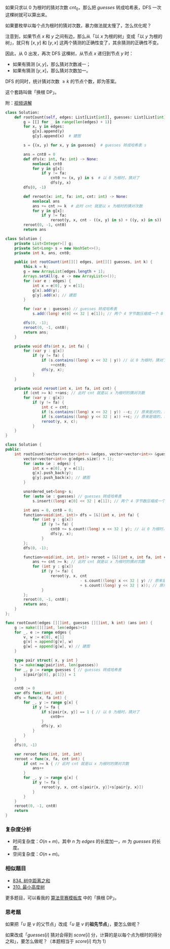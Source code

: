 如果只求以 $0$ 为根时的猜对次数 $\textit{cnt}_0$，那么把 $\textit{guesses}$ 转成哈希表，DFS 一次这棵树就可以算出来。

如果要枚举以每个点为根时的猜对次数，暴力做法就太慢了，怎么优化呢？

注意到，如果节点 $x$ 和 $y$ 之间有边，那么从「以 $x$ 为根的树」变成「以 $y$ 为根的树」，就只有 $[x,y]$ 和 $[y,x]$ 这两个猜测的正确性变了，其余猜测的正确性不变。

因此，从 $0$ 出发，再次 DFS 这棵树，从节点 $x$ 递归到节点 $y$ 时：

- 如果有猜测 $[x,y]$，那么猜对次数减一；
- 如果有猜测 $[y,x]$，那么猜对次数加一。

DFS 的同时，统计猜对次数 $\ge k$ 的节点个数，即为答案。

这个套路叫做「换根 DP」。

附：[视频讲解](https://www.bilibili.com/video/BV1dY4y1C77x/)

```py [sol1-Python3]
class Solution:
    def rootCount(self, edges: List[List[int]], guesses: List[List[int]], k: int) -> int:
        g = [[] for _ in range(len(edges) + 1)]
        for x, y in edges:
            g[x].append(y)
            g[y].append(x)  # 建图

        s = {(x, y) for x, y in guesses}  # guesses 转成哈希表 s

        ans = cnt0 = 0
        def dfs(x: int, fa: int) -> None:
            nonlocal cnt0
            for y in g[x]:
                if y != fa:
                    cnt0 += (x, y) in s  # 以 0 为根时，猜对了
                    dfs(y, x)
        dfs(0, -1)

        def reroot(x: int, fa: int, cnt: int) -> None:
            nonlocal ans
            ans += cnt >= k  # 此时 cnt 就是以 x 为根时的猜对次数
            for y in g[x]:
                if y != fa:
                    reroot(y, x, cnt - ((x, y) in s) + ((y, x) in s))
        reroot(0, -1, cnt0)
        return ans
```

```java [sol1-Java]
class Solution {
    private List<Integer>[] g;
    private Set<Long> s = new HashSet<>();
    private int k, ans, cnt0;

    public int rootCount(int[][] edges, int[][] guesses, int k) {
        this.k = k;
        g = new ArrayList[edges.length + 1];
        Arrays.setAll(g, e -> new ArrayList<>());
        for (var e : edges) {
            int x = e[0], y = e[1];
            g[x].add(y);
            g[y].add(x); // 建图
        }

        for (var e : guesses) // guesses 转成哈希表
            s.add((long) e[0] << 32 | e[1]); // 两个 4 字节数压缩成一个 8 字节数

        dfs(0, -1);
        reroot(0, -1, cnt0);
        return ans;
    }

    private void dfs(int x, int fa) {
        for (var y : g[x])
            if (y != fa) {
                if (s.contains((long) x << 32 | y)) // 以 0 为根时，猜对了
                    ++cnt0;
                dfs(y, x);
            }
    }

    private void reroot(int x, int fa, int cnt) {
        if (cnt >= k) ++ans; // 此时 cnt 就是以 x 为根时的猜对次数
        for (var y : g[x])
            if (y != fa) {
                int c = cnt;
                if (s.contains((long) x << 32 | y)) --c; // 原来是对的，现在错了
                if (s.contains((long) y << 32 | x)) ++c; // 原来是错的，现在对了
                reroot(y, x, c);
            }
    }
}
```

```cpp [sol1-C++]
class Solution {
public:
    int rootCount(vector<vector<int>> &edges, vector<vector<int>> &guesses, int k) {
        vector<vector<int>> g(edges.size() + 1);
        for (auto &e : edges) {
            int x = e[0], y = e[1];
            g[x].push_back(y);
            g[y].push_back(x); // 建图
        }

        unordered_set<long> s;
        for (auto &e : guesses) // guesses 转成哈希表
            s.insert((long) e[0] << 32 | e[1]); // 两个 4 字节数压缩成一个 8 字节数

        int ans = 0, cnt0 = 0;
        function<void(int, int)> dfs = [&](int x, int fa) {
            for (int y : g[x])
                if (y != fa) {
                    cnt0 += s.count((long) x << 32 | y); // 以 0 为根时，猜对了
                    dfs(y, x);
                }
        };
        dfs(0, -1);

        function<void(int, int, int)> reroot = [&](int x, int fa, int cnt) {
            ans += cnt >= k; // 此时 cnt 就是以 x 为根时的猜对次数
            for (int y : g[x])
                if (y != fa) {
                    reroot(y, x, cnt
                                 - s.count((long) x << 32 | y) // 原来是对的，现在错了
                                 + s.count((long) y << 32 | x)); // 原来是错的，现在对了
                }
        };
        reroot(0, -1, cnt0);
        return ans;
    }
};
```

```go [sol1-Go]
func rootCount(edges [][]int, guesses [][]int, k int) (ans int) {
	g := make([][]int, len(edges)+1)
	for _, e := range edges {
		v, w := e[0], e[1]
		g[v] = append(g[v], w)
		g[w] = append(g[w], v) // 建图
	}

	type pair struct{ x, y int }
	s := make(map[pair]int, len(guesses))
	for _, p := range guesses { // guesses 转成哈希表
		s[pair{p[0], p[1]}] = 1
	}

	cnt0 := 0
	var dfs func(int, int)
	dfs = func(x, fa int) {
		for _, y := range g[x] {
			if y != fa {
				if s[pair{x, y}] == 1 { // 以 0 为根时，猜对了
					cnt0++
				}
				dfs(y, x)
			}
		}
	}
	dfs(0, -1)

	var reroot func(int, int, int)
	reroot = func(x, fa, cnt int) {
		if cnt >= k { // 此时 cnt 就是以 x 为根时的猜对次数
			ans++
		}
		for _, y := range g[x] {
			if y != fa {
				reroot(y, x, cnt-s[pair{x, y}]+s[pair{y, x}])
			}
		}
	}
	reroot(0, -1, cnt0)
	return
}
```

### 复杂度分析

- 时间复杂度：$O(n+m)$，其中 $n$ 为 $\textit{edges}$ 的长度加一，$m$ 为 $\textit{guesses}$ 的长度。
- 空间复杂度：$O(n+m)$。

### 相似题目

- [834. 树中距离之和](https://leetcode.cn/problems/sum-of-distances-in-tree/)
- [310. 最小高度树](https://leetcode.cn/problems/minimum-height-trees/)

更多题目，可以看我的 [算法竞赛模板库](https://github.com/EndlessCheng/codeforces-go/blob/master/copypasta/dp.go#L2607) 中的「换根 DP」。

### 思考题

如果把「$u$ 是 $v$ 的父节点」改成「$u$ 是 $v$ 的**祖先节点**」，要怎么做呢？

如果改成「$\textit{guesses}[i]$ 猜对会得到 $\textit{score}[i]$ 分，计算的是以每个点为根时的得分之和」，要怎么做呢？（本题相当于 $\textit{score}[i]$ 均为 $1$）
